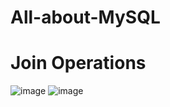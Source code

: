 # All-about-MySQL

# Join Operations
![image](https://github.com/user-attachments/assets/04278bd3-1db6-4e11-b030-ce84be5df5f1)
![image](https://github.com/user-attachments/assets/d2a74663-ada8-43e3-94b0-1ada2bf38e22)
